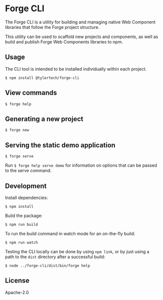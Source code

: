 # Forge CLI

The Forge CLI is a utility for building and managing native Web Component libraries that follow the Forge project structure.

This utility can be used to scaffold new projects and components, as well as build and publish Forge Web Components libraries to npm.

## Usage

The CLI tool is intended to be installed individually within each project.

```shell
$ npm install @tylertech/forge-cli
```

## View commands

```shell
$ forge help
```

## Generating a new project

```shell
$ forge new
```

## Serving the static demo application

```shell
$ forge serve
```
Run `$ forge help serve demo` for information on options that can be passed to the serve command.

## Development

Install dependencies:

```shell
$ npm install
```

Build the package:

```shell
$ npm run build
```

To run the build command in watch mode for an on-the-fly build:

```shell
$ npm run watch
```

Testing the CLI locally can be done by using `npm link`, or by just using a path to the `dist` directory after a successful build:

```shell
$ node ../forge-cli/dist/bin/forge help
```

## License

Apache-2.0
